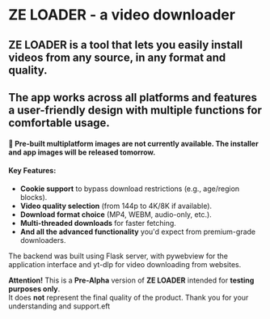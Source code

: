 # ZE LOADER - a video downloader


## ZE LOADER is a tool that lets you easily install videos from any source, in any format and quality.
## The app works across all platforms and features a user-friendly design with multiple functions for comfortable usage.


#### 🚨 Pre-built multiplatform images are not currently available. The installer and app images will be released tomorrow.


#### **Key Features:**  
- **Cookie support** to bypass download restrictions (e.g., age/region blocks).  
- **Video quality selection** (from 144p to 4K/8K if available).  
- **Download format choice** (MP4, WEBM, audio-only, etc.).  
- **Multi-threaded downloads** for faster fetching.  
- **And all the advanced functionality** you'd expect from premium-grade downloaders.  



The backend was built using Flask server, with pywebview for the application interface and yt-dlp for video downloading from websites.


**Attention!** This is a **Pre-Alpha** version of **ZE LOADER** intended for **testing purposes only**.  
It does **not** represent the final quality of the product. Thank you for your understanding and support.eft


